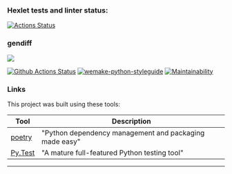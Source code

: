 ### Hexlet tests and linter status:
[![Actions Status](https://github.com/znammikhail/python-project-50/workflows/hexlet-check/badge.svg)](https://github.com/znammikhail/python-project-50/actions)



### gendiff
<a href="https://asciinema.org/a/zt9qVpKCqBS8dzhvjUVdHLOI9" target="_blank"><img src="https://asciinema.org/a/zt9qVpKCqBS8dzhvjUVdHLOI9.svg" /></a>


[![Github Actions Status](https://github.com/znammikhail/python-project-50/actions/workflows/gendiff/badge.svg)](https://github.com/znammikhail/python-project-50/actions)
[![wemake-python-styleguide](https://img.shields.io/badge/style-wemake-000000.svg)](https://github.com/wemake-services/wemake-python-styleguide)
[![Maintainability](https://api.codeclimate.com/v1/badges/370c06f2ea9961b8feda/maintainability)](https://codeclimate.com/github/znammikhail/python-project-50/maintainability)
<!-- [![Test Coverage](https://api.codeclimate.com/v1/badges/df66c0cbbeca7d822f23/test_coverage)](https://codeclimate.com/github/hexlet-boilerplates/python-package/test_coverage) -->

### Links

This project was built using these tools:

| Tool                                                                        | Description                                             |
|-----------------------------------------------------------------------------|---------------------------------------------------------|
| [poetry](https://poetry.eustace.io/)                                        | "Python dependency management and packaging made easy"  |
| [Py.Test](https://pytest.org)                                               | "A mature full-featured Python testing tool"            |


---

